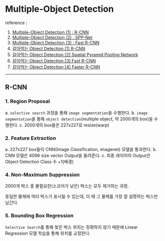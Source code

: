 # Multiple-Object Detection 

reference :
1. [Multiple-Object Detection (1) : R-CNN](https://man-about-town.tistory.com/51)
2. [Multiple-Object Detection (2) : SPP-Net](https://man-about-town.tistory.com/52?category=735873)
3. [Multiple-Object Detection (3) : Fast R-CNN](https://man-about-town.tistory.com/54?category=735873)
4. [갈아먹는 Object Detection [1] R-CNN](https://yeomko.tistory.com/13)
5. [갈아먹는 Object Detection [2] Spatial Pyramid Pooling Network](https://yeomko.tistory.com/14?category=888201)
6. [갈아먹는 Object Detection [3] Fast R-CNN](https://yeomko.tistory.com/15)
6. [갈아먹는 Object Detection [4] Faster R-CNN](https://yeomko.tistory.com/17?category=888201)
---


## R-CNN

### 1. Region Proposal
a. `selective search` 과정을 통해 `image segmentation`을 수행한다.
b. `image segmentation`을 통해 `object detection`(multiple object, 약 2000개의 box)을 수행한다.
c. 2000개의 box들은 227x227로 resize(warp)

### 2. Feature Extraction
a. 227x227 box들이 CNN(Image Classification, imagenet) 모델을 통과한다.
b. CNN 모델은 4096 size vector Output을 돌려준다.
c. 최종 레이어의 Output은 Object Detection Class 수 +1(배경)

### 4. Non-Maximum Suppression
2000개 박스 중 불필요한(스코어가 낮은) 박스는 모두 제거하는 과정.

동일한 물체에 여러 박스가 표시될 수 있는데, 이 때 그 물제를 가장 잘 설명하는 박스만 남긴다.

### 5. Bounding Box Regression
`Selective Search`를 통해 찾은 박스 위치는 정확하지 않기 때문에 Linear Regression 모델 학습을 통해 위치를 교정한다.